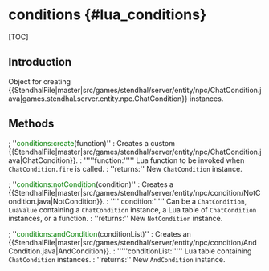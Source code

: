 
conditions {#lua_conditions}
==========

[TOC]

## Introduction

Object for creating {{StendhalFile|master|src/games/stendhal/server/entity/npc/ChatCondition.java|games.stendhal.server.entity.npc.ChatCondition}} instances.

## Methods

; ''<span style="color:green;">conditions:create</span>(function)''
: Creates a custom {{StendhalFile|master|src/games/stendhal/server/entity/npc/ChatCondition.java|ChatCondition}}.
: '''''function:''''' Lua function to be invoked when <code>ChatCondition.fire</code> is called.
: ''returns:'' New <code>ChatCondition</code> instance.

; ''<span style="color:green;">conditions:notCondition</span>(condition)''
: Creates a {{StendhalFile|master|src/games/stendhal/server/entity/npc/condition/NotCondition.java|NotCondition}}.
: '''''condition:''''' Can be a <code>ChatCondition</code>, <code>LuaValue</code> containing a <code>ChatCondition</code> instance, a Lua table of <code>ChatCondition</code> instances, or a function.
: ''returns:'' New <code>NotCondition</code> instance.

; ''<span style="color:green;">conditions:andCondition</span>(conditionList)''
: Creates an {{StendhalFile|master|src/games/stendhal/server/entity/npc/condition/AndCondition.java|AndCondition}}.
: '''''conditionList:''''' Lua table containing <code>ChatCondition</code> instances.
: ''returns:'' New <code>AndCondition</code> instance.
